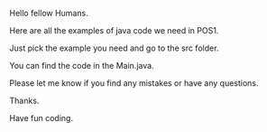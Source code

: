 Hello fellow Humans.

Here are all the examples of java code we need in POS1.

Just pick the example you need and go to the src folder.

You can find the code in the Main.java.

Please let me know if you find any mistakes or have any questions.

Thanks.

Have fun coding.
